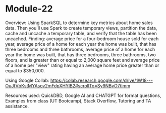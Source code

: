 # Module-22
Overview: Using SparkSQL to determine key metrics about home sales data. Then you'll use Spark to create temporary views, partition the data, cache and uncache a temporary table, and verify that the table has been uncached. 
Finding: average price for a four-bedroom house sold for each year, average price of a home for each year the home was built, that has three bedrooms and three bathrooms, average price of a home for each year the home was built, that has three bedrooms, three bathrooms, two floors, and is greater than or equal to 2,000 square feet and average price of a home per "view" rating having an average home price greater than or equal to $350,000.

Using Google Collab: https://colab.research.google.com/drive/1W18---OuJfVbKstMYAsov2mFdpXHYlB2#scrollTo=Sy9NBvO7tlmm

Resources used: QuickDBD, Google AI and CHATGPT for format questions, Examples from class (UT Bootcamp), Stack Overflow, Tutoring and TA assistance.
